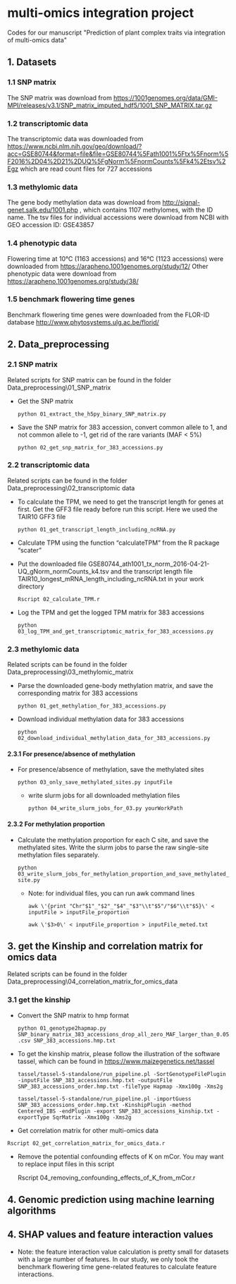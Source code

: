 # multi-omics integration project
Codes for our manuscript "Prediction of plant complex traits via integration of multi-omics data"

## 1. Datasets

### 1.1 SNP matrix
The SNP matrix was download from https://1001genomes.org/data/GMI-MPI/releases/v3.1/SNP_matrix_imputed_hdf5/1001_SNP_MATRIX.tar.gz

### 1.2 transcriptomic data
The transcriptomic data was downloaded from https://www.ncbi.nlm.nih.gov/geo/download/?acc=GSE80744&format=file&file=GSE80744%5Fath1001%5Ftx%5Fnorm%5F2016%2D04%2D21%2DUQ%5FgNorm%5FnormCounts%5Fk4%2Etsv%2Egz
which are read count files for 727 accessions

### 1.3 methylomic data
The gene body methylation data was download from http://signal-genet.salk.edu/1001.php , which contains 1107 methylomes, with the ID name.
The tsv files for individual accessions were download from NCBI with GEO accession ID: GSE43857

### 1.4 phenotypic data
Flowering time at 10℃ (1163 accessions) and 16℃ (1123 accessions) were downloaded from https://arapheno.1001genomes.org/study/12/
Other phenotypic data were download from https://arapheno.1001genomes.org/study/38/

### 1.5 benchmark flowering time genes

Benchmark flowering time genes were downloaded from the FLOR-ID database http://www.phytosystems.ulg.ac.be/florid/

## 2. Data_preprocessing

### 2.1 SNP matrix

Related scripts for SNP matrix can be found in the folder Data_preprocessing\01_SNP_matrix

  * Get the SNP matrix
  
	`python 01_extract_the_h5py_binary_SNP_matrix.py`
	
  * Save the SNP matrix for 383 accession, convert common allele to 1, and not common allele to -1, get rid of the rare variants (MAF < 5%)	
  
	`python 02_get_snp_matrix_for_383_accessions.py`
	
### 2.2 transcriptomic data

Related scripts can be found in the folder Data_preprocessing\02_transcriptomic data 
  
  * To calculate the TPM, we need to get the transcript length for genes at first. Get the GFF3 file ready before run this script. Here we used the TAIR10 GFF3 file 
  
	`python 01_get_transcript_length_including_ncRNA.py`

  * Calculate TPM using the function “calculateTPM” from the R package “scater”
  * Put the downloaded file GSE80744_ath1001_tx_norm_2016-04-21-UQ_gNorm_normCounts_k4.tsv and the transcript length file TAIR10_longest_mRNA_length_including_ncRNA.txt in your work directory
  
	`Rscript 02_calculate_TPM.r`
	
  * Log the TPM and get the logged TPM matrix for 383 accessions
  
	`python 03_log_TPM_and_get_transcriptomic_matrix_for_383_accessions.py`
	
	
### 2.3 methylomic data

Related scripts can be found in the folder Data_preprocessing\03_methylomic_matrix

  * Parse the downloaded gene-body methylation matrix, and save the corresponding matrix for 383 accessions

	`python 01_get_methylation_for_383_accessions.py`
	
  * Download individual methylation data for 383 accessions 

	`python 02_download_individual_methylation_data_for_383_accessions.py`
	
#### 2.3.1 For presence/absence of methylation
	
  * For presence/absence of methylation, save the methylated sites 

	`python 03_only_save_methylated_sites.py inputFile`
	
    * write slurm jobs for all downloaded methylation files
	
		`python 04_write_slurm_jobs_for_03.py yourWorkPath`
	




#### 2.3.2 For methylation proportion

  * Calculate the methylation proportion for each C site, and save the methylated sites. Write the slurm jobs to parse the raw single-site methylation files separately.

	`python 03_write_slurm_jobs_for_methylation_proportion_and_save_methylated_site.py`
	
    * Note: for individual files, you can run awk command lines

		`awk \'{print "Chr"$1"_"$2"_"$4"_"$3"\\t"$5"/"$6"\\t"$5}\' < inputFile > inputFile_proportion`
	
		`awk \'$3>0\' < inputFile_proportion > inputFile_meted.txt`
	
	

## 3. get the Kinship and correlation matrix for omics data

Related scripts can be found in the folder Data_preprocessing\04_correlation_matrix_for_omics_data

### 3.1 get the kinship

  * Convert the SNP matrix to hmp format
  
	`python 01_genotype2hapmap.py SNP_binary_matrix_383_accessions_drop_all_zero_MAF_larger_than_0.05.csv SNP_383_accessions.hmp.txt`

  * To get the kinship matrix, please follow the illustration of the software tassel, which can be found in https://www.maizegenetics.net/tassel

	`tassel/tassel-5-standalone/run_pipeline.pl -SortGenotypeFilePlugin -inputFile SNP_383_accessions.hmp.txt -outputFile SNP_383_accessions_order.hmp.txt -fileType Hapmap -Xmx100g -Xms2g`

	`tassel/tassel-5-standalone/run_pipeline.pl -importGuess SNP_383_accessions_order.hmp.txt -KinshipPlugin -method Centered_IBS -endPlugin -export SNP_383_accessions_kinship.txt -exportType SqrMatrix -Xmx100g -Xms2g`

  *  Get correlation matrix for other multi-omics data
  
	Rscript 02_get_correlation_matrix_for_omics_data.r

  *  Remove the potential confounding effects of K on mCor. You may want to replace input files in this script

		Rscript 04_removing_confounding_effects_of_K_from_mCor.r

## 4. Genomic prediction using machine learning algorithms


## 4. SHAP values and feature interaction values

  * Note: the feature interaction value calculation is pretty small for datasets with a large number of features. In our study, we only took the benchmark flowering time gene-related features to calculate feature interactions.